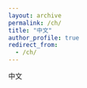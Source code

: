 ```yaml
---
layout: archive
permalink: /ch/
title: "中文"
author_profile: true
redirect_from:
  - /ch/
---
```


中文
